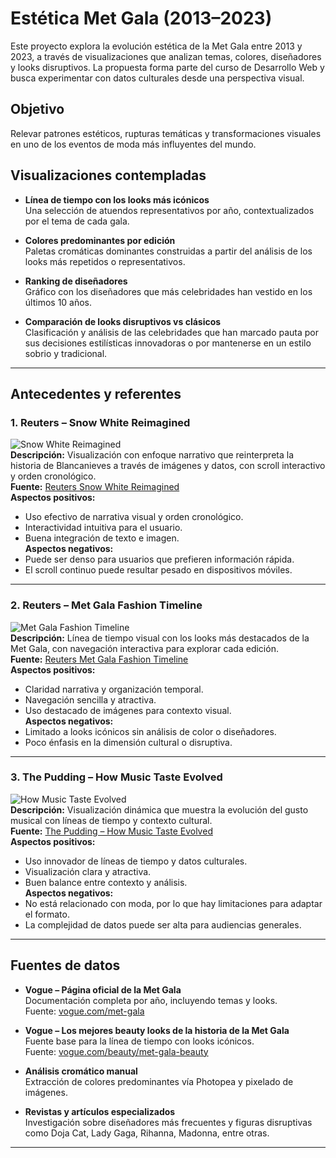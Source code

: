 # Estética Met Gala (2013–2023)

Este proyecto explora la evolución estética de la Met Gala entre 2013 y 2023, a través de visualizaciones que analizan temas, colores, diseñadores y looks disruptivos. La propuesta forma parte del curso de Desarrollo Web y busca experimentar con datos culturales desde una perspectiva visual.

## Objetivo

Relevar patrones estéticos, rupturas temáticas y transformaciones visuales en uno de los eventos de moda más influyentes del mundo.

## Visualizaciones contempladas

- **Línea de tiempo con los looks más icónicos**  
  Una selección de atuendos representativos por año, contextualizados por el tema de cada gala.

- **Colores predominantes por edición**  
  Paletas cromáticas dominantes construidas a partir del análisis de los looks más repetidos o representativos.

- **Ranking de diseñadores**  
  Gráfico con los diseñadores que más celebridades han vestido en los últimos 10 años.

- **Comparación de looks disruptivos vs clásicos**  
  Clasificación y análisis de las celebridades que han marcado pauta por sus decisiones estilísticas innovadoras o por mantenerse en un estilo sobrio y tradicional.

---

## Antecedentes y referentes

### 1. Reuters – Snow White Reimagined  
![Snow White Reimagined](./images/snow_white_reimagined.jpg)  
**Descripción:** Visualización con enfoque narrativo que reinterpreta la historia de Blancanieves a través de imágenes y datos, con scroll interactivo y orden cronológico.  
**Fuente:** [Reuters Snow White Reimagined](https://www.reuters.com/snow-white-reimagined)  
**Aspectos positivos:**  
- Uso efectivo de narrativa visual y orden cronológico.  
- Interactividad intuitiva para el usuario.  
- Buena integración de texto e imagen.  
**Aspectos negativos:**  
- Puede ser denso para usuarios que prefieren información rápida.  
- El scroll continuo puede resultar pesado en dispositivos móviles.

---

### 2. Reuters – Met Gala Fashion Timeline  
![Met Gala Fashion Timeline](./images/met_gala_fashion_timeline.jpg)  
**Descripción:** Línea de tiempo visual con los looks más destacados de la Met Gala, con navegación interactiva para explorar cada edición.  
**Fuente:** [Reuters Met Gala Fashion Timeline](https://www.reuters.com/met-gala-fashion-timeline)  
**Aspectos positivos:**  
- Claridad narrativa y organización temporal.  
- Navegación sencilla y atractiva.  
- Uso destacado de imágenes para contexto visual.  
**Aspectos negativos:**  
- Limitado a looks icónicos sin análisis de color o diseñadores.  
- Poco énfasis en la dimensión cultural o disruptiva.

---

### 3. The Pudding – How Music Taste Evolved  
![How Music Taste Evolved](./images/how_music_taste_evolved.jpg)  
**Descripción:** Visualización dinámica que muestra la evolución del gusto musical con líneas de tiempo y contexto cultural.  
**Fuente:** [The Pudding – How Music Taste Evolved](https://pudding.cool/2020/05/music-taste-evolution/)  
**Aspectos positivos:**  
- Uso innovador de líneas de tiempo y datos culturales.  
- Visualización clara y atractiva.  
- Buen balance entre contexto y análisis.  
**Aspectos negativos:**  
- No está relacionado con moda, por lo que hay limitaciones para adaptar el formato.  
- La complejidad de datos puede ser alta para audiencias generales.

---

## Fuentes de datos

- **Vogue – Página oficial de la Met Gala**  
  Documentación completa por año, incluyendo temas y looks.  
  Fuente: [vogue.com/met-gala](https://www.vogue.com/tag/event/met-gala)

- **Vogue – Los mejores beauty looks de la historia de la Met Gala**  
  Fuente base para la línea de tiempo con looks icónicos.  
  Fuente: [vogue.com/beauty/met-gala-beauty](https://www.vogue.com/beauty/met-gala-beauty)

- **Análisis cromático manual**  
  Extracción de colores predominantes vía Photopea y pixelado de imágenes.

- **Revistas y artículos especializados**  
  Investigación sobre diseñadores más frecuentes y figuras disruptivas como Doja Cat, Lady Gaga, Rihanna, Madonna, entre otras.

---
